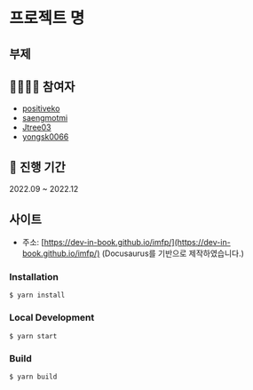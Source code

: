 # 프로젝트 명

## 부제

## 👨‍👩‍👧‍👦 참여자

- [positiveko](https://github.com/positiveko)
- [saengmotmi](https://github.com/saengmotmi)
- [Jtree03](https://github.com/jtree03)
- [yongsk0066](https://github.com/yongsk0066)

## 📅 진행 기간
2022.09 ~ 2022.12
## 사이트

- 주소: [https://dev-in-book.github.io/imfp/](https://dev-in-book.github.io/imfp/) (Docusaurus를 기반으로 제작하였습니다.)

### Installation

```
$ yarn install
```

### Local Development

```
$ yarn start
```

### Build

```
$ yarn build
```
